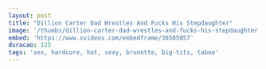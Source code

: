 ```yaml
---
layout: post
title: "Dillion Carter Dad Wrestles And Fucks His Stepdaughter"
image: '/thumbs/dillion-carter-dad-wrestles-and-fucks-his-stepdaughter.jpg'
embed: 'https://www.xvideos.com/embedframe/36585057'
duracao: 125
tags: 'sex, hardcore, hot, sexy, brunette, big-tits, taboo'
---
```

